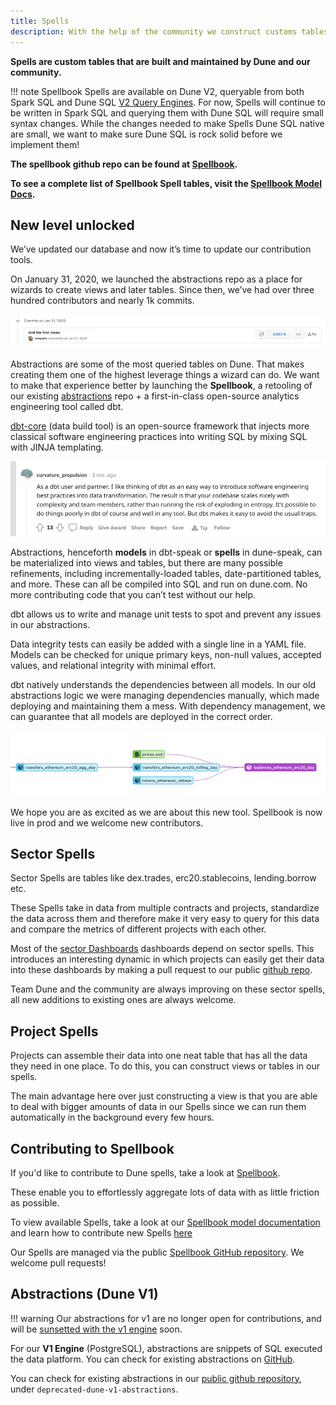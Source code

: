 ```yaml
---
title: Spells
description: With the help of the community we construct customs tables which cover the entirety of a type of activity on the blockchain called Spells.
---
```


**Spells are custom tables that are built and maintained by Dune and our community.**

!!! note
       Spellbook Spells are available on Dune V2, queryable from both Spark SQL and Dune SQL [V2 Query Engines](/query/index.md). For now, Spells will continue to be written in Spark SQL and querying them with Dune SQL will require small syntax changes. While the changes needed to make Spells Dune SQL native are small, we want to make sure Dune SQL is rock solid before we implement them!

**The spellbook github repo can be found at [Spellbook](https://github.com/duneanalytics/spellbook).**

**To see a complete list of Spellbook Spell tables, visit the [Spellbook Model Docs](https://spellbook-docs.dune.com/#!/overview).**
## New level unlocked

We’ve updated our database and now it’s time to update our contribution tools.

On January 31, 2020, we launched the abstractions repo as a place for wizards to create views and later tables. Since then, we’ve had over three hundred contributors and nearly 1k commits.

![Mats inaugural comment](images/mats-inaugural-comment.jpg)

Abstractions are some of the most queried tables on Dune. That makes creating them one of the highest leverage things a wizard can do. We want to make that experience better by launching the **Spellbook**, a retooling of our existing [abstractions](https://github.com/duneanalytics/dune-v1-abstractions) repo + a first-in-class open-source analytics engineering tool called dbt.

[dbt-core](https://docs.getdbt.com/docs/introduction) (data build tool) is an open-source framework that injects more classical software engineering practices into writing SQL by mixing SQL with JINJA templating.

![Succinct description of why we are appropriately hyped on dbt ](images/short-dbt-description.jpg)

Abstractions, henceforth **models** in dbt-speak or **spells** in dune-speak, can be materialized into views and tables, but there are many possible refinements, including incrementally-loaded tables, date-partitioned tables, and more. These can all be compiled into SQL and run on dune.com. No more contributing code that you can’t test without our help.

dbt allows us to write and manage unit tests to spot and prevent any issues in our abstractions.

Data integrity tests can easily be added with a single line in a YAML file. Models can be checked for unique primary keys, non-null values, accepted values, and relational integrity with minimal effort.

dbt natively understands the dependencies between all models. In our old abstractions logic we were managing dependencies manually, which made deploying and maintaining them a mess. With dependency management, we can guarantee that all models are deployed in the correct order.

![Dependency graph created by dbt showing erc20 daily balances dependency tree](images/dbt-erc20-dependency-graph.jpg)

We hope you are as excited as we are about this new tool. Spellbook is now live in prod and we welcome new contributors.

## Sector Spells

Sector Spells are tables like dex.trades, erc20.stablecoins, lending.borrow etc.

These Spells take in data from multiple contracts and projects, standardize the data across them and therefore make it very easy to query for this data and compare the metrics of different projects with each other.

Most of the [sector Dashboards](../../app/use-cases/sector-dashboards.md) dashboards depend on sector spells. This introduces an interesting dynamic in which projects can easily get their data into these dashboards by making a pull request to our public [github repo](https://github.com/duneanalytics/spellbook/index.md).

Team Dune and the community are always improving on these sector spells, all new additions to existing ones are always welcome.

## Project Spells

Projects can assemble their data into one neat table that has all the data they need in one place. To do this, you can construct views or tables in our spells.

The main advantage here over just constructing a view is that you are able to deal with bigger amounts of data in our Spells since we can run them automatically in the background every few hours.

## Contributing to Spellbook

If you'd like to contribute to Dune spells, take a look at [Spellbook](contributing/index.md).

These enable you to effortlessly aggregate lots of data with as little friction as possible.

To view available Spells, take a look at our [Spellbook model documentation](https://dune.com/spellbook) and learn how to contribute new Spells [here](contributing/index.md)

Our Spells are managed via the public [Spellbook GitHub repository](https://github.com/duneanalytics/spellbook/index.md). We welcome pull requests!

## Abstractions (Dune V1)

!!! warning
       Our abstractions for v1 are no longer open for contributions, and will be [sunsetted with the v1 engine](../../reference/v1-sunsetting.md) soon.

For our **V1 Engine** (PostgreSQL), abstractions are snippets of SQL executed the data platform. You can check for existing abstractions on [GitHub](https://github.com/duneanalytics/dune-v1-abstractions).

You can check for existing abstractions in our [public github repository](https://github.com/duneanalytics/spellbook/index.md), under `deprecated-dune-v1-abstractions`.
